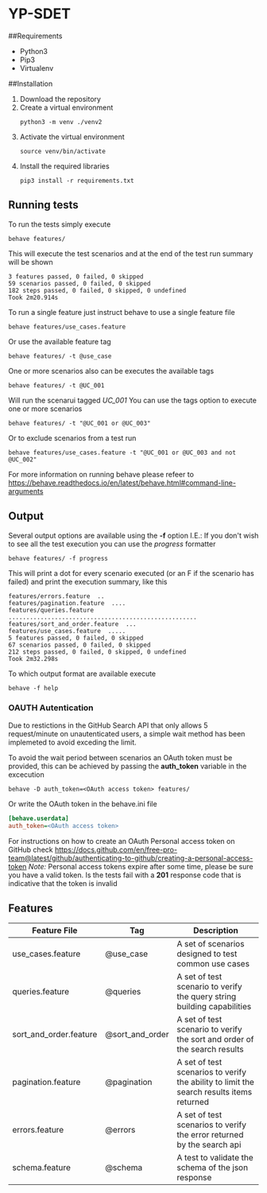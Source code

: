 # YP-SDET

##Requirements
- Python3
- Pip3
- Virtualenv

##Installation
1. Download the repository
2. Create a virtual environment
   ```commandline
   python3 -m venv ./venv2
   ```
3. Activate the virtual environment
   ```commandline
   source venv/bin/activate
   ```
4. Install the required libraries
   ```commandline
   pip3 install -r requirements.txt
   ```
## Running tests

To run the tests simply execute 
```commandline
behave features/
```
This will execute the test scenarios and at the end of the test run summary will be shown    
```commandline
3 features passed, 0 failed, 0 skipped
59 scenarios passed, 0 failed, 0 skipped
182 steps passed, 0 failed, 0 skipped, 0 undefined
Took 2m20.914s
```
To run a single feature just instruct behave to use a single feature file 
```commandline
behave features/use_cases.feature
```
Or use the available feature tag
```commandline
behave features/ -t @use_case 
```
One or more scenarios also can be executes the available tags
```commandline
behave features/ -t @UC_001 
```
Will run the scenarui tagged *UC_001*
You can use the tags option to execute one or more scenarios
```commandline
behave features/ -t "@UC_001 or @UC_003" 
```
Or to exclude scenarios from a test run
```commandline
behave features/use_cases.feature -t "@UC_001 or @UC_003 and not @UC_002" 
```

For more information on running behave please refeer to https://behave.readthedocs.io/en/latest/behave.html#command-line-arguments

## Output
Several output options are available using the **-f** option 
I.E.: If you don't wish to see all the test execution you can use the *progress* formatter
```commandline
behave features/ -f progress 
```
This will print a dot for every scenario executed (or an F if the scenario has failed) and print the execution summary, like this
```commandline
features/errors.feature  ..
features/pagination.feature  ....
features/queries.feature  .....................................................
features/sort_and_order.feature  ...
features/use_cases.feature  .....
5 features passed, 0 failed, 0 skipped
67 scenarios passed, 0 failed, 0 skipped
212 steps passed, 0 failed, 0 skipped, 0 undefined
Took 2m32.298s
```
To which output format are available execute
```commandline
behave -f help 
```

### OAUTH Autentication
Due to restictions in the GitHub Search API that only allows 5 request/minute on unautenticated users, a simple wait method has been implemeted to avoid exceding the limit.

To avoid the wait period between scenarios an OAuth token must be provided, this can be achieved by passing the **auth_token** variable in the excecution 
```commandline
behave -D auth_token=<OAuth access token> features/ 
``` 
Or write the OAuth token in the behave.ini file
```ini
[behave.userdata]
auth_token=<OAuth access token>
```
For instructions on how to create an OAuth Personal access token on GitHub check https://docs.github.com/en/free-pro-team@latest/github/authenticating-to-github/creating-a-personal-access-token
*Note:* Personal access tokens expire after some time, please be sure you have a valid token. Is the tests fail with a **201** response code that is indicative that the token is invalid 

## Features
| Feature File | Tag | Description |
|--------------|-----|-------------|
| use_cases.feature | @use_case | A set of scenarios designed to test common use cases |
| queries.feature | @queries | A set of test scenario to verify the query string building capabilities |
| sort_and_order.feature | @sort_and_order | A set of test scenario to verify the sort and order of the search results |
| pagination.feature | @pagination | A set of test scenarios to verify the ability to limit the search results items returned | 
| errors.feature | @errors | A set of test scenarios to verify the error returned by the search api |
| schema.feature | @schema | A test to validate the schema of the json response |
